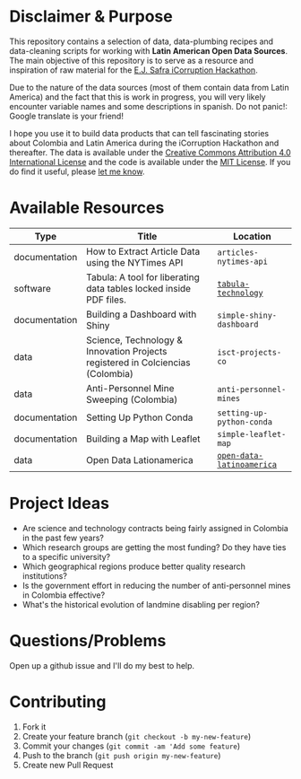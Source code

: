 
# Disclaimer & Purpose

This repository contains a selection of data, data-plumbing recipes and data-cleaning scripts for working with  **Latin American Open Data Sources**. The main objective of this repository is to serve as a resource and inspiration of raw material for the [E.J. Safra iCorruption Hackathon](http://ethics.harvard.edu/hacking-icorruption).

Due to the nature of the data sources (most of them contain data from Latin America) and the fact that this is work in progress, you will very likely encounter variable names and some descriptions in spanish. Do not panic!: Google translate is your friend!

I hope you use it to build data products that can tell fascinating stories about Colombia and Latin America during the iCorruption Hackathon and thereafter. The data is available under the [Creative Commons Attribution 4.0 International License](http://creativecommons.org/licenses/by/4.0/) and the code is available under the [MIT License](http://opensource.org/licenses/MIT). If you do find it useful, please [let me know](mailto:spsaaibi@gmail.com).


# Available Resources

Type | Title | Location
---|---------|-------------
documentation | How to Extract Article Data using the NYTimes API | `articles-nytimes-api`
software | Tabula: A tool for liberating data tables locked inside PDF files. | [`tabula-technology`](http://tabula.technology/)
documentation | Building a Dashboard with Shiny| `simple-shiny-dashboard`
data | Science, Technology & Innovation Projects registered in Colciencias (Colombia)| `isct-projects-co`
data | Anti-Personnel Mine Sweeping (Colombia)| `anti-personnel-mines`
documentation | Setting Up Python Conda | `setting-up-python-conda`
documentation | Building a Map with Leaflet | `simple-leaflet-map`
data | Open Data Lationamerica | [`open-data-latinoamerica`](http://www.opendatalatinoamerica.org/home/)


# Project Ideas

- Are science and technology contracts being fairly assigned in Colombia in the past few years?
- Which research groups are getting the most funding? Do they have ties to a specific university?
- Which geographical regions produce better quality research institutions?
- Is the government effort in reducing the number of anti-personnel mines in Colombia effective? 
- What's the historical evolution of landmine disabling per region?


# Questions/Problems

Open up a github issue and I'll do my best to help.

# Contributing

1. Fork it
2. Create your feature branch (`git checkout -b my-new-feature`)
3. Commit your changes (`git commit -am 'Add some feature`)
4. Push to the branch (`git push origin my-new-feature`)
5. Create new Pull Request